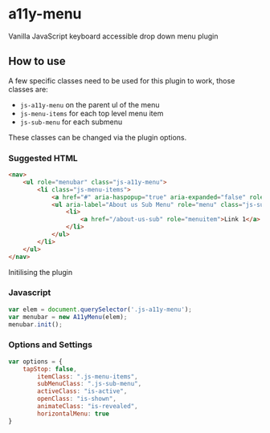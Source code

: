 # a11y-menu
Vanilla JavaScript keyboard accessible drop down menu plugin

## How to use
A few specific classes need to be used for this plugin to work, those classes are:
- `js-a11y-menu` on the parent ul of the menu
- `js-menu-items` for each top level menu item
- `js-sub-menu` for each submenu

These classes can be changed via the plugin options.

### Suggested HTML
```html 
<nav>
	<ul role="menubar" class="js-a11y-menu">
		<li class="js-menu-items">
			<a href="#" aria-haspopup="true" aria-expanded="false" role="menuitem">About us</a>
			<ul aria-label="About us Sub Menu" role="menu" class="js-sub-menu">
				<li>
					<a href="/about-us-sub" role="menuitem">Link 1</a>
				</li>
			</ul>
		</li>
	</ul>
</nav>

```
Initilising the plugin

### Javascript
```javascript
var elem = document.querySelector('.js-a11y-menu');
var menubar = new A11yMenu(elem); 
menubar.init();
```

### Options and Settings
```javascript
var options = {
	tapStop: false,
        itemClass: ".js-menu-items",
        subMenuClass: ".js-sub-menu",
        activeClass: "is-active",
        openClass: "is-shown",
        animateClass: "is-revealed",
        horizontalMenu: true
}
```
